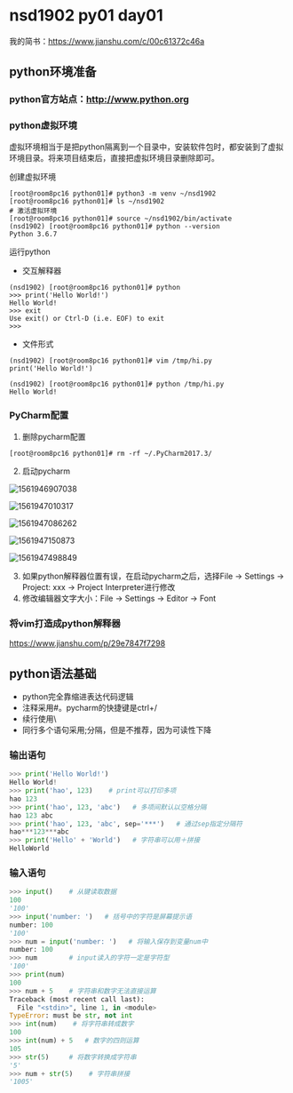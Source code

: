 # nsd1902 py01 day01



我的简书：https://www.jianshu.com/c/00c61372c46a



## python环境准备

### python官方站点：http://www.python.org

### python虚拟环境

虚拟环境相当于是把python隔离到一个目录中，安装软件包时，都安装到了虚拟环境目录。将来项目结束后，直接把虚拟环境目录删除即可。

创建虚拟环境

```shell
[root@room8pc16 python01]# python3 -m venv ~/nsd1902
[root@room8pc16 python01]# ls ~/nsd1902
# 激活虚拟环境
[root@room8pc16 python01]# source ~/nsd1902/bin/activate
(nsd1902) [root@room8pc16 python01]# python --version
Python 3.6.7
```

运行python

- 交互解释器

```shell
(nsd1902) [root@room8pc16 python01]# python
>>> print('Hello World!')
Hello World!
>>> exit
Use exit() or Ctrl-D (i.e. EOF) to exit
>>> 
```

- 文件形式

```shell
(nsd1902) [root@room8pc16 python01]# vim /tmp/hi.py
print('Hello World!')

(nsd1902) [root@room8pc16 python01]# python /tmp/hi.py
Hello World!
```

### PyCharm配置

1. 删除pycharm配置

```shell
[root@room8pc16 python01]# rm -rf ~/.PyCharm2017.3/
```

2. 启动pycharm

![1561946907038](/root/.config/Typora/typora-user-images/1561946907038.png)

![1561947010317](/root/.config/Typora/typora-user-images/1561947010317.png)

![1561947086262](/root/.config/Typora/typora-user-images/1561947086262.png)

![1561947150873](/root/.config/Typora/typora-user-images/1561947150873.png)

![1561947498849](/root/.config/Typora/typora-user-images/1561947498849.png)

3. 如果python解释器位置有误，在启动pycharm之后，选择File -> Settings -> Project: xxx -> Project Interpreter进行修改
4. 修改编辑器文字大小：File -> Settings -> Editor -> Font 

### 将vim打造成python解释器

https://www.jianshu.com/p/29e7847f7298

## python语法基础

- python完全靠缩进表达代码逻辑
- 注释采用#。pycharm的快捷键是ctrl+/
- 续行使用\\
- 同行多个语句采用;分隔，但是不推荐，因为可读性下降

### 输出语句

```python
>>> print('Hello World!')
Hello World!
>>> print('hao', 123)    # print可以打印多项
hao 123
>>> print('hao', 123, 'abc')   # 多项间默认以空格分隔
hao 123 abc
>>> print('hao', 123, 'abc', sep='***')   # 通过sep指定分隔符
hao***123***abc
>>> print('Hello' + 'World')   # 字符串可以用＋拼接
HelloWorld
```

### 输入语句

```python
>>> input()    # 从键读取数据
100
'100'
>>> input('number: ')   # 括号中的字符是屏幕提示语
number: 100
'100'
>>> num = input('number: ')   # 将输入保存到变量num中
number: 100
>>> num        # input读入的字符一定是字符型
'100'
>>> print(num)   
100
>>> num + 5    # 字符串和数字无法直接运算
Traceback (most recent call last):
  File "<stdin>", line 1, in <module>
TypeError: must be str, not int
>>> int(num)    # 将字符串转成数字
100
>>> int(num) + 5   # 数字的四则运算
105
>>> str(5)     # 将数字转换成字符串
'5'
>>> num + str(5)    # 字符串拼接
'1005'

```















